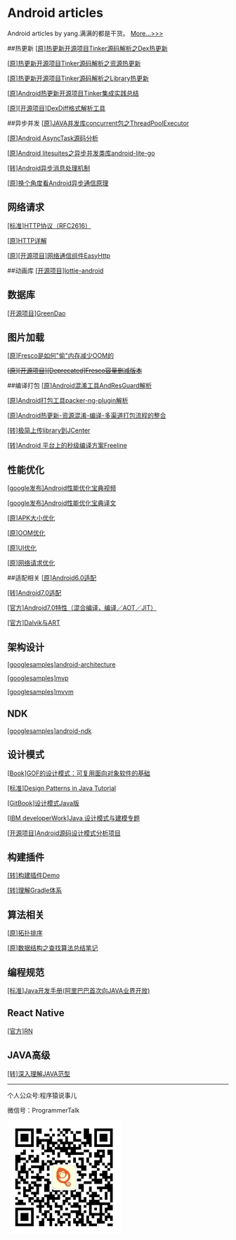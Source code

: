 # Android articles
Android articles by yang.满满的都是干货。
[More...>>>](http://www.cnblogs.com/yyangblog/)

##热更新
[[原]热更新开源项目Tinker源码解析之Dex热更新](https://github.com/LaurenceYang/article/blob/master/%E7%83%AD%E6%9B%B4%E6%96%B0/%E7%83%AD%E6%9B%B4%E6%96%B0%E5%BC%80%E6%BA%90%E9%A1%B9%E7%9B%AETinker%E6%BA%90%E7%A0%81%E8%A7%A3%E6%9E%90%E4%B9%8BDex%E7%83%AD%E6%9B%B4%E6%96%B0.md)

[[原]热更新开源项目Tinker源码解析之资源热更新](https://github.com/LaurenceYang/article/blob/master/%E7%83%AD%E6%9B%B4%E6%96%B0/%E7%83%AD%E6%9B%B4%E6%96%B0%E5%BC%80%E6%BA%90%E9%A1%B9%E7%9B%AETinker%E6%BA%90%E7%A0%81%E8%A7%A3%E6%9E%90%E4%B9%8B%E8%B5%84%E6%BA%90%E7%83%AD%E6%9B%B4%E6%96%B0.md)

[[原]热更新开源项目Tinker源码解析之Library热更新](https://github.com/LaurenceYang/article/blob/master/%E7%83%AD%E6%9B%B4%E6%96%B0/%E7%83%AD%E6%9B%B4%E6%96%B0%E5%BC%80%E6%BA%90%E9%A1%B9%E7%9B%AETinker%E6%BA%90%E7%A0%81%E8%A7%A3%E6%9E%90%E4%B9%8BLibrary%E7%83%AD%E6%9B%B4%E6%96%B0.md) 

[[原]Android热更新开源项目Tinker集成实践总结](https://github.com/LaurenceYang/article/blob/master/%E7%83%AD%E6%9B%B4%E6%96%B0/Android%E7%83%AD%E6%9B%B4%E6%96%B0%E5%BC%80%E6%BA%90%E9%A1%B9%E7%9B%AETinker%E9%9B%86%E6%88%90%E5%AE%9E%E8%B7%B5%E6%80%BB%E7%BB%93.md)

[[原][开源项目]DexDiff格式解析工具](https://github.com/LaurenceYang/tinker-dex-dump)

##异步并发
[[原]JAVA并发库concurrent包之ThreadPoolExecutor](https://github.com/LaurenceYang/article/blob/master/%E5%BC%82%E6%AD%A5%E5%B9%B6%E5%8F%91/JAVA%E5%B9%B6%E5%8F%91%E5%BA%93concurrent%E5%8C%85%E4%B9%8BThreadPoolExecutor.md)

[[原]Android AsyncTask源码分析](https://github.com/LaurenceYang/article/blob/master/%E5%BC%82%E6%AD%A5%E5%B9%B6%E5%8F%91/Android%20AsyncTask%E6%BA%90%E7%A0%81%E5%88%86%E6%9E%90.md)

[[原]Android litesuites之异步并发类库android-lite-go](https://github.com/LaurenceYang/article/blob/master/%E5%BC%82%E6%AD%A5%E5%B9%B6%E5%8F%91/Android%20litesuites%E4%B9%8B%E5%BC%82%E6%AD%A5%E5%B9%B6%E5%8F%91%E7%B1%BB%E5%BA%93android-lite-go.md)

[[转]Android异步消息处理机制](http://blog.csdn.net/lmj623565791/article/details/38377229/)

[[原]换个角度看Android异步通信原理]()

## 网络请求

[[标准]HTTP协议（RFC2616）](https://datatracker.ietf.org/doc/rfc2616/)

[[原]HTTP详解](https://github.com/LaurenceYang/article/blob/master/%E7%BD%91%E7%BB%9C%E8%AF%B7%E6%B1%82/HTTP%E8%AF%A6%E8%A7%A3.md)

[[原][开源项目]网络通信组件EasyHttp](https://github.com/LaurenceYang/EasyHttp)

##动画库
[[开源项目]lottie-android](https://github.com/airbnb/lottie-android)

## 数据库

[[开源项目]GreenDao](https://github.com/greenrobot/greenDAO)

## 图片加载

[[原]Fresco是如何"偷"内存减少OOM的]()

~~[[原][开源项目][Deprecated]Fresco容量删减版本](https://github.com/LaurenceYang/fresco)~~

##编译打包
[[原]Android混淆工具AndResGuard解析](https://github.com/LaurenceYang/article/blob/master/%E7%BC%96%E8%AF%91%E6%89%93%E5%8C%85/Android%E6%B7%B7%E6%B7%86%E5%B7%A5%E5%85%B7AndResGuard.md)

[[原]Android打包工具packer-ng-plugin解析](https://github.com/LaurenceYang/article/blob/master/%E7%BC%96%E8%AF%91%E6%89%93%E5%8C%85/Android%E6%89%93%E5%8C%85%E5%B7%A5%E5%85%B7packer-ng-plugin.md)

[[原]Android热更新-资源混淆-编译-多渠道打包流程的整合](https://github.com/LaurenceYang/article/blob/master/%E7%BC%96%E8%AF%91%E6%89%93%E5%8C%85/Android%E7%83%AD%E6%9B%B4%E6%96%B0-%E8%B5%84%E6%BA%90%E6%B7%B7%E6%B7%86-%E7%BC%96%E8%AF%91-%E5%A4%9A%E6%B8%A0%E9%81%93%E6%89%93%E5%8C%85%E6%B5%81%E7%A8%8B%E7%9A%84%E6%95%B4%E5%90%88.md)

[[转]极简上传library到JCenter](http://blog.csdn.net/wzgiceman/article/details/53707042)

[[转]Android 平台上的秒级编译方案Freeline](https://yq.aliyun.com/articles/59122?spm=5176.8091938.0.0.1Bw3mU)

## 性能优化

[[google发布]Android性能优化宝典视频](https://www.youtube.com/playlist?list=PLWz5rJ2EKKc9CBxr3BVjPTPoDPLdPIFCE)

[[google发布]Android性能优化宝典译文](http://hukai.me/android-performance-patterns/)

[[原]APK大小优化]()

[[原]OOM优化]()

[[原]UI优化]()

[[原]网络请求优化](https://github.com/LaurenceYang/EasyHttp)


##适配相关
[[原]Android6.0适配](https://github.com/LaurenceYang/article/blob/master/%E9%80%82%E9%85%8D%E7%9B%B8%E5%85%B3/Android6.0%E9%80%82%E9%85%8D.md)

[[转]Android7.0适配](http://www.jianshu.com/p/56b9fb319310)

[[官方]Android7.0特性（混合编译，编译／AOT／JIT）](http://source.android.com/devices/tech/dalvik/jit-compiler.html)

[[官方]Dalvik与ART](http://source.android.com/devices/tech/dalvik/index.html)

## 架构设计

[[googlesamples]android-architecture](https://github.com/googlesamples/android-architecture)

[[googlesamples]mvp](https://github.com/googlesamples/android-architecture/tree/todo-mvp/)

[[googlesamples]mvvm](https://github.com/googlesamples/android-architecture/tree/dev-todo-mvvm-databinding/)

## NDK

[[googlesamples]android-ndk](https://github.com/googlesamples/android-ndk)

## 设计模式

[[Book]GOF的设计模式：可复用面向对象软件的基础](http://item.jd.com/10057319.html)

[[标准]Design Patterns in Java Tutorial](https://www.tutorialspoint.com/design_pattern/index.htm)

[[GitBook]设计模式Java版](https://www.gitbook.com/book/quanke/design-pattern-java/details)

[[IBM developerWork]Java 设计模式与建模专题](https://www.ibm.com/developerworks/cn/java/design/)

[[开源项目]Android源码设计模式分析项目](https://github.com/simple-android-framework/android_design_patterns_analysis)

## 构建插件

[[转]构建插件Demo](http://blog.bugtags.com/2016/03/28/embrace-android-studio-gradle-plugin/)

[[转]理解Gradle体系](http://www.infoq.com/cn/articles/android-in-depth-gradle)

## 算法相关

[[原]拓扑排序](https://github.com/LaurenceYang/article/blob/master/%E7%AE%97%E6%B3%95%E7%9B%B8%E5%85%B3/%E6%8B%93%E6%89%91%E6%8E%92%E5%BA%8F.md)

[[原]数据结构之查找算法总结笔记](http://www.cnblogs.com/yyangblog/archive/2010/12/31/1923128.html)

## 编程规范

[[标准]Java开发手册(阿里巴巴首次向JAVA业界开放)](https://github.com/LaurenceYang/article/blob/master/%E7%BC%96%E7%A8%8B%E8%A7%84%E8%8C%83/JAVA%E5%BC%80%E5%8F%91%E6%89%8B%E5%86%8C%E6%AD%A3%E5%BC%8F%E5%8F%91%E5%B8%83.pdf)

## React Native

[[官方]RN](http://facebook.github.io/react-native/)

## JAVA高级

[[转]深入理解JAVA范型](http://blog.csdn.net/sunxianghuang/article/details/51982979)

---
个人公众号:程序猿说事儿  

微信号：ProgrammerTalk  

![微信公众号](https://github.com/LaurenceYang/tinker-dex-dump/blob/master/asserts/qrcode_for_gh_6510fb15de52_258.jpg)


